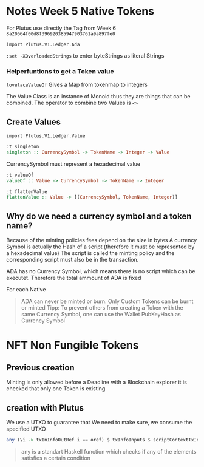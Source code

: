 # Notes Week 5 Native Tokens
For Plutus use directly the Tag from Week 6
`8a20664f00d8f396920385947903761a9a897fe0`

`import Plutus.V1.Ledger.Ada`

`:set -XOverloadedStrings` to enter byteStrings as literal Strings

### Helperfuntions to get a Token value
`lovelaceValueOf`
Gives a Map from tokenmap to integers


The Value Class is an instance of Monoid thus they are things that can be combined.
The operator to combine two Values is `<>`

## Create Values
`import Plutus.V1.Ledger.Value`
```haskell
:t singleton
singleton :: CurrencySymbol -> TokenName -> Integer -> Value
```
CurrencySymbol must represent a hexadecimal value
```haskell
:t valueOf
valueOf :: Value -> CurrencySymbol -> TokenName -> Integer
```
```haskell
:t flattenValue
flattenValue :: Value -> [(CurrencySymbol, TokenName, Integer)]
```

## Why do we need a currency symbol and a token name?
Because of the minting policies
fees depend on the size in bytes
A currency Symbol is actually the Hash of a script (therefore it must be represented by a hexadecimal value)
The script is called the minting policy and the corresponding script must also be in the transaction.

ADA has no Currency Symbol, which means there is no script which can be executet. Therefore the total ammount of ADA is fixed

For each Native 
> ADA can never be minted or burn. Only Custom Tokens can be burnt or minted
>Tipp: To prevent others from creating a Token with the same Currency Symbol, one can use the Wallet PubKeyHash as Currency Symbol

# NFT Non Fungible Tokens
## Previous creation
Minting is only allowed before a Deadline
with a Blockchain explorer it is checked that only one Token is existing

## creation with Plutus
We use a UTXO to guarantee that
We need to make sure, we consume the specified UTXO
```haskell
any (\i -> txInInfoOutRef i == oref) $ txInfoInputs $ scriptContextTxInfo ctx
```
> any is a standart Haskell function which checks if any of the elements satisfies a certain condition
